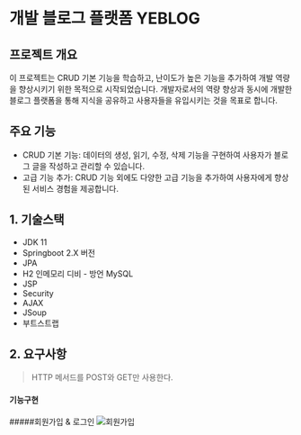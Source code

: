# 개발 블로그 플랫폼 YEBLOG

## 프로젝트 개요

이 프로젝트는 CRUD 기본 기능을 학습하고, 난이도가 높은 기능을 추가하여 개발 역량을 향상시키기 위한 목적으로 시작되었습니다. 개발자로서의 역량 향상과 동시에 개발한 블로그 플랫폼을 통해 지식을 공유하고 사용자들을 유입시키는 것을 목표로 합니다.

## 주요 기능

- CRUD 기본 기능: 데이터의 생성, 읽기, 수정, 삭제 기능을 구현하여 사용자가 블로그 글을 작성하고 관리할 수 있습니다.
- 고급 기능 추가: CRUD 기능 외에도 다양한 고급 기능을 추가하여 사용자에게 향상된 서비스 경험을 제공합니다.


## 1. 기술스택
- JDK 11
- Springboot 2.X 버전
- JPA
- H2 인메모리 디비 - 방언 MySQL
- JSP
- Security
- AJAX
- JSoup
- 부트스트랩
## 2. 요구사항
> HTTP 메서드를 POST와 GET만 사용한다.
#### 기능구현 
#####회원가입 & 로그인
![회원가입](https://github.com/KORYEcan/corepractice2/assets/79830029/bc59ff9b-a9bf-45ed-b9bf-ca524cd13f80)


